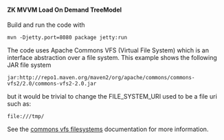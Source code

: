 
#### ZK MVVM Load On Demand TreeModel

Build and run the code with 

	mvn -Djetty.port=8080 package jetty:run

The code uses Apache Commons VFS (Virtual File System) which is an interface 
abstraction over a file system. This example shows the following JAR file system

	jar:http://repo1.maven.org/maven2/org/apache/commons/commons-vfs2/2.0/commons-vfs2-2.0.jar

but it would be trivial to change the FILE_SYSTEM_URI used to be a file uri such as: 

	file:///tmp/

See the [commons vfs filesystems](http://commons.apache.org/vfs/filesystems.html) documentation 
for more information. 
